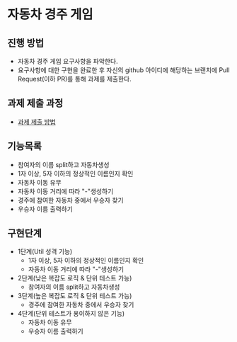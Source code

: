 # 자동차 경주 게임
## 진행 방법
* 자동차 경주 게임 요구사항을 파악한다.
* 요구사항에 대한 구현을 완료한 후 자신의 github 아이디에 해당하는 브랜치에 Pull Request(이하 PR)를 통해 과제를 제출한다.

## 과제 제출 과정
* [과제 제출 방법](https://github.com/next-step/nextstep-docs/tree/master/precourse)

## 기능목록
* 참여자의 이름 split하고 자동차생성
* 1자 이상, 5자 이하의 정상적인 이름인지 확인
* 자동차 이동 유무
* 자동차 이동 거리에 따라 "-"생성하기
* 경주에 참여한 자동차 중에서 우승자 찾기
* 우승자 이름 출력하기

## 구현단계
* 1단계(Util 성격 기능)
  * 1자 이상, 5자 이하의 정상적인 이름인지 확인
  * 자동차 이동 거리에 따라 "-"생성하기
* 2단계(낮은 복잡도 로직 & 단위 테스트 가능)
  * 참여자의 이름 split하고 자동차생성
* 3단계(높은 복잡도 로직 & 단위 테스트 가능)
  * 경주에 참여한 자동차 중에서 우승자 찾기
* 4단계(단위 테스트가 용이하지 않은 기능)
  * 자동차 이동 유무
  * 우승자 이름 출력하기